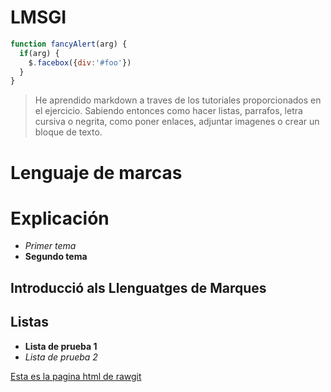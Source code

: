 # LMSGI

```javascript
function fancyAlert(arg) {
  if(arg) {
    $.facebox({div:'#foo'})
  }
}
```

>He aprendido markdown a traves de los tutoriales proporcionados en el ejercicio. Sabiendo entonces como hacer listas, parrafos, letra cursiva o negrita, como poner enlaces, adjuntar imagenes o crear un bloque de texto.
# Lenguaje de marcas <h1> Explicación
   * *Primer tema*
   * **Segundo tema**
## Introducció als Llenguatges de Marques <h2> Listas
   * **Lista de prueba 1**
   * *Lista de prueba 2*
   
[Esta es la pagina html de rawgit](https://cdn.rawgit.com/sergio3123/LMSGI/418cbf52/textohtml.html)
   
